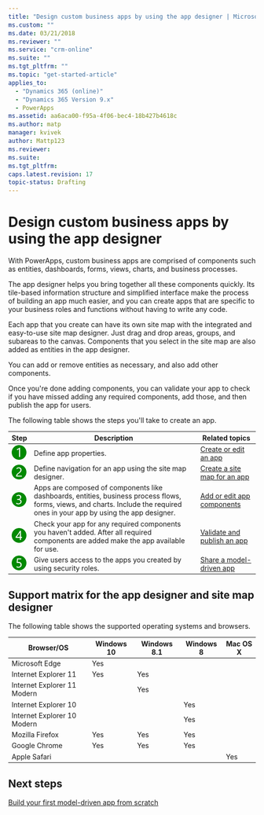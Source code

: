 ```yaml
---
title: "Design custom business apps by using the app designer | MicrosoftDocs"
ms.custom: ""
ms.date: 03/21/2018
ms.reviewer: ""
ms.service: "crm-online"
ms.suite: ""
ms.tgt_pltfrm: ""
ms.topic: "get-started-article"
applies_to: 
  - "Dynamics 365 (online)"
  - "Dynamics 365 Version 9.x"
  - PowerApps
ms.assetid: aa6aca00-f95a-4f06-bec4-18b427b4618c
ms.author: matp
manager: kvivek
author: Mattp123
ms.reviewer: 
ms.suite: 
ms.tgt_pltfrm: 
caps.latest.revision: 17
topic-status: Drafting
---
```


# Design custom business apps by using the app designer

With PowerApps, custom business apps are comprised of components such as entities, dashboards, forms, views, charts, and business processes.  
  
 The app designer helps you bring together all these components quickly. Its tile-based information structure and simplified interface make the process of building an app much easier, and you can create apps that are specific to your business roles and functions without having to write any code.  
  
 Each app that you create can have its own site map with the integrated and easy-to-use site map designer.  Just drag and drop areas, groups, and subareas to the canvas. Components that you select in the site map are also added as entities in the app designer.  
  
 You can add or remove entities as necessary, and also add other components.  
  
 Once you're done adding components, you can validate your app to check if you have missed adding any required components, add those, and then publish the app for users.  
  
 The following table shows the steps you'll take to create an app.  
  
|Step|Description|Related topics|  
|----------|-----------------|--------------------|  
|![Step 1](media/walkthrough-green-1.png "Step 1")|Define app properties.|[Create or edit an app](create-edit-app.md)|  
|![Step 2](media/walkthrough-green-2.png "Step 2")|Define navigation for an app using the site map designer.|[Create a site map for an app](create-site-map-app.md)|  
|![Step 3](media/walkthrough-green-3.png "Step 3")|Apps are composed of components like dashboards, entities, business process flows, forms, views, and charts. Include the required ones in your app by using the app designer.|[Add or edit app components](add-edit-app-components.md)|  
|![Step 4](media/walkthrough-green-4.png "Step 4")|Check your app for any required components you haven't added. After all required components are added make the app available for use. |[Validate and publish an app](validate-app.md)|  
|![Step 5](media/walkthrough-green-5.png "Step 5")|Give users access to the apps you created by using security roles.|[Share a model-driven app](https://docs.microsoft.com/en-us/powerapps/maker/model-driven-apps/share-model-driven-app)|  
  
## Support matrix for the app designer and site map designer  
 The following table shows the supported operating systems and browsers.  
  
|Browser/OS|Windows 10|Windows 8.1|Windows 8|Mac OS X|  
|-----------------|----------------|-----------------|---------------|--------------|  
| Microsoft Edge |Yes||||  
| Internet Explorer 11 |Yes|Yes|||  
| Internet Explorer 11 Modern ||Yes|||  
| Internet Explorer 10 |||Yes||  
| Internet Explorer 10 Modern |||Yes||  
| Mozilla Firefox |Yes|Yes|Yes||  
| Google Chrome |Yes|Yes|Yes||  
| Apple Safari ||||Yes|  
  
## Next steps  
 [Build your first model-driven app from scratch](https://docs.microsoft.com/en-us/powerapps/maker/model-driven-apps/build-first-model-driven-app)

